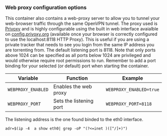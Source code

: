 ### Web proxy configuration options

This container also contains a web-proxy server to allow you to tunnel your web-browser traffic through the same OpenVPN tunnel.
The proxy used is [Privoxy](https://www.privoxy.org/) and is highly configurable using the built in web interface avaialble on [config.privoxy.org](http://config.privoxy.org) (available once your browser is correctly configured to use the localhost:8118 HTTP Proxy).
This is useful if you are using a private tracker that needs to see you login from the same IP address you are torrenting from.
The default listening port is 8118. Note that only ports above 1024 can be specified as all ports below 1024 are privileged
and would otherwise require root permissions to run.
Remember to add a port binding for your selected (or default) port when starting the container.

| Variable           | Function                | Example                 |
| ------------------ | ----------------------- | ----------------------- |
| `WEBPROXY_ENABLED` | Enables the web proxy   | `WEBPROXY_ENABLED=true` |
| `WEBPROXY_PORT`    | Sets the listening port | `WEBPROXY_PORT=8118`    |

The listening address is the one found binded to the eth0 interface.

`adr=$(ip -4  a show eth0| grep -oP "(?<=inet )([^/]+)")`
